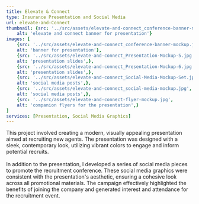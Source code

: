 ```yaml
---
title: Elevate & Connect
type: Insurance Presentation and Social Media
url: elevate-and-Connect
thumbnail: {src: '../src/assets/elevate-and-connect_conference-banner-mockup.jpg',
    alt: 'elevate and connect banner for presentation'}
images: [
    {src: '../src/assets/elevate-and-connect_conference-banner-mockup.jpg',
    alt: 'banner for presentation'},
    {src: '../src/assets/elevate-and-connect_Presentation-Mockup-5.jpg',
    alt: 'presentation slides',},
    {src: '../src/assets/elevate-and-connect_Presentation-Mockup-6.jpg',
    alt: 'presentation slides',},
    {src: '../src/assets/elevate-and-connect_Social-Media-Mockup-Set.jpg',
    alt: 'social media posts',},
    {src: '../src/assets/elevate-and-connect_social-media-mockup.jpg',
    alt: 'social media posts',},
    {src: '../src/assets/elevate-and-connect-flyer-mockup.jpg',
    alt: 'companion flyers for the presentation',}
]
services: [Presentation, Social Media Graphics]
---
```

This project involved creating a modern, visually appealing presentation aimed at recruiting new agents. The presentation was designed with a sleek, contemporary look, utilizing vibrant colors to engage and inform potential recruits.
<br/>
<br/>
In addition to the presentation, I developed a series of social media pieces to promote the recruitment conference. These social media graphics were consistent with the presentation's aesthetic, ensuring a cohesive look across all promotional materials. The campaign effectively highlighted the benefits of joining the company and generated interest and attendance for the recruitment event.